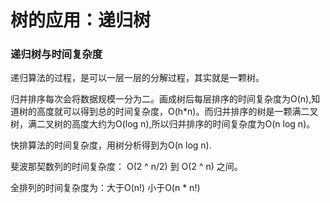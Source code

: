 # 树的应用：递归树

### 递归树与时间复杂度

递归算法的过程，是可以一层一层的分解过程，其实就是一颗树。

归并排序每次会将数据规模一分为二。画成树后每层排序的时间复杂度为O(n),知道树的高度就可以得到总的时间复杂度，O(h*n)。而归并排序的树是一颗满二叉树，满二叉树的高度大约为O(log n),所以归并排序的时间复杂度为O(n log n)。

快排算法的时间复杂度，用树分析得到为O(n log n).

斐波那契数列的时间复杂度： O(2 ^ n/2) 到 O(2 ^ n) 之间。

全排列的时间复杂度为：大于O(n!) 小于O(n * n!)


